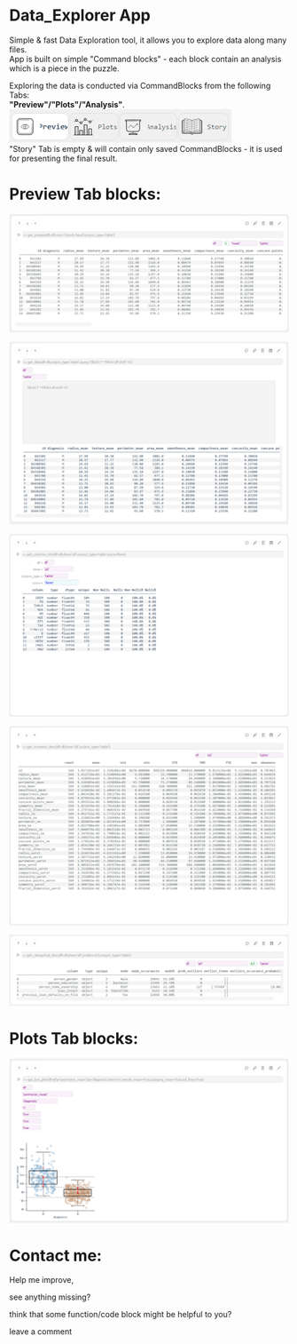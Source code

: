 # Data_Explorer App

Simple & fast Data Exploration tool, it allows you to explore data along many files.  
App is built on simple "Command blocks" - each block contain an analysis which is a piece in the puzzle.  

Exploring the data is conducted via CommandBlocks from the following Tabs:  
**"Preview"/"Plots"/"Analysis"**.  
![Tabs](screenshots/tabs.png)  
"Story" Tab is empty & will contain only saved CommandBlocks - it is used for presenting the final result.  

  
# Preview Tab blocks:
![get_preview](screenshots/get_preview.png)

![get_data](screenshots/get_data.png)

![get_columns_info](screenshots/get_columns_info.png)

![get_numerics_desc](screenshots/get_numerics_desc.png)

![get_categorical_desc](screenshots/get_categorical_desc.png)

# Plots Tab blocks:
![get_box_plot](screenshots/get_box_plot.png)


# Contact me:
Help me improve,

see anything missing?

think that some function/code block might be helpful to you?

leave a comment 



